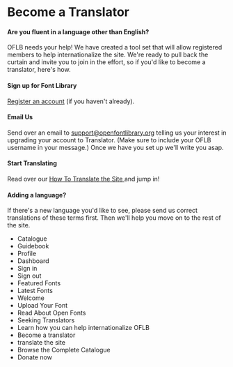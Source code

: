 <h1>Become a Translator</h1>

<h4>Are you fluent in a language other than English?</h4>

<p>OFLB needs your help!  We have created a tool set that will allow registered members to help internationalize the site. We're ready to pull back the curtain and invite you to join in the effort, so if you'd like to become a translator, here's how.</p>

<h4>Sign up for Font Library</h4>

<p><a href="/up">Register an account</a> (if you haven't already).</p>

<h4>Email Us</h4>

<p>Send over an email to <a href="mailto:support@openfontlibrary.org">support@openfontlibrary.org</a> telling us your interest in upgrading your account to Translator. (Make sure to include your OFLB username in your message.) Once we have you set up we'll write you asap.</p>

<h4>Start Translating</h4>

<p>Read over our <a href="/guidebook/translation">How To Translate the Site </a> and jump in!</p>

<h4>Adding a language?</h4>

<p>If there's a new language you'd like to see, please send us correct translations of these terms first. Then we'll help you move on to the rest of the site.</p>

<ul>
<li>Catalogue</li>
<li>Guidebook</li>
<li>Profile</li>
<li>Dashboard</li>
<li>Sign in</li>
<li>Sign out</li>
<li>Featured Fonts</li>
<li>Latest Fonts</li>
<li>Welcome</li>
<li>Upload Your Font</li>
<li>Read About Open Fonts</li>
<li>Seeking Translators</li>
<li>Learn how you can help internationalize OFLB</li>
<li>Become a translator</li>
<li>translate the site</li>
<li>Browse the Complete Catalogue</li>
<li>Donate now</li>
</ul>